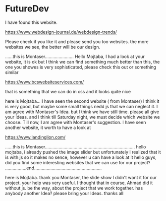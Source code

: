 # FutureDev
I have found this website.

https://www.webdesign-journal.de/webdesign-trends/

Please check if you like it and please send you too websites. the more websites we see, the better will be our design.

......this is Montaser.......................
Hello Mojtaba, I had a look at your website, it is ok but I think we can find something much better than this, 
the one you showes is very sophisticated, please check this out or something similar

https://www.bcswebsiteservices.com/

that is something that we can do in css and it looks quite nice

here is Mojtaba...
I have seen the second website ( from Montaser) I think it is very good, but maybe some small things nedd js that we can neglect it.
I am agree with Montaser's Idea. but I think we have still time. please all give your Ideas. 
and I think till Saturday night, we must decide which website we choose. 
Till now, I am agree with Montaser's suggestion.
I have seen another website, it worth to have a look at

https://www.landinglion.com/

......this is Montaser........................................................................
hello mojtaba, i already pushed the image slider but unfortunately I realized that it is with js so it makes no sence,  however u can have a look at it
hello guys, did you find some interesting websites that we can use for our project? 
.................end......................................................

here is Mojtaba.
thank you Montaser, the slide show I didn't want it for our project. your help was very useful. I thought that in course, Ahmad did it without js.
be the way, about the project that we work together. has anybody another Idea?
please bring your Ideas. thanks all
